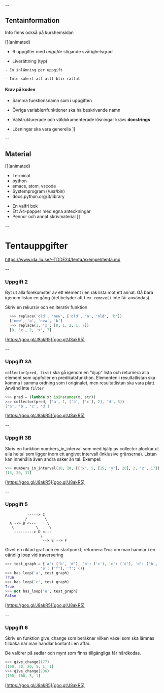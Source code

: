 --

## Tentainformation

Info finns också på kurshemsidan

[[(animated)
>>
- 6 uppgifter med *ungefär* stigande svårighetsgrad
>>
- Liverättning (typ)
>>
    - En inlämning per uppgift
>>
    - Inte säkert att allt blir rättat

>>
#### Krav på koden

>>
- Samma funktionsnamn som i uppgiften
>>
- Övriga variabler/funktioner ska ha beskrivande namn
>>
- Välstrukturerade och väldokumenterade lösningar krävs **docstrings**
>>
- Lösningar ska vara generella
]]


--

## Material

[[(animated)
- Terminal
- python
- emacs, atom, vscode
- Systemprogram (/usr/bin)
- docs.python.org/3/library


>>
- En valfri bok
- Ett A4-papper med egna anteckningar
- Pennor och annat skrivmaterial
]]



--

# Tentauppgifter

https://www.ida.liu.se/~TDDE24/tenta/exempel/tenta.md


--

### Uppgift 2


Byt ut alla förekomster av ett element i en rak lista mot ett annat. Gå bara igenom
listan en gång (det betyder att t.ex. `remove()` inte får användas).

Skriv en rekursiv och en iterativ funktion

```python
  >>> replace('old', 'new', ['old', 'a', 'old', 'b'])
  ['new', 'a', 'new', 'b']
  >>> replace(1, 'x', [0, 1, 2, 1, 7])
  [0, 'x', 2, 'x', 7]
```

[https://goo.gl/J8akR5](goo.gl/J8akR5)




--

### Uppgift 3A

`collector(pred, list)` ska gå igenom en "djup" lista och returnera alla element som uppfyller
en predikatsfunktion. Elementen i resultatlistan ska komma i samma ordning som i originalet, men
resultatlistan ska vara platt. Använd inte `filter`

```python
>>> pred = (lambda x: isinstance(x, str))
>>> collector(pred, ['a', 1, ['b', ['c'], 2], 'd', 3])
['a', 'b', 'c', 'd']
```

[https://goo.gl/J8akR5](goo.gl/J8akR5)

--


### Uppgift 3B

Skriv en funktion numbers_in_interval som med hjälp av collector plockar
ut alla heltal som ligger inom ett angivet intervall (inklusive gränserna).
Listan kan innehålla även andra saker än tal. Exempel:

```python
>>> numbers_in_interval(10, 20, [['x', 5, [15, 'y'], 20], 2, 'z', 17])
[15, 20, 17]
```



[https://goo.gl/J8akR5](goo.gl/J8akR5)

--

### Uppgift 5

```
          -----> C
         /        \
  A --> B <---     \
   \          \     \
    ---------> D <---
                \
                 --> E --> F
```

Givet en riktad graf och en startpunkt, returnera `True` om man hamnar i en oändlig loop vid traversering


```python
>>> test_graph = {'a': ('b', 'd'), 'b': ('c'), 'c': ('d'), 'd': ('b', 'e'), 
                'e': ('f'), 'f': ()}
>>> has_loop('a', test_graph)
True
>>> has_loop('c', test_graph)
True
>>> not has_loop('e', test_graph)
False
```

[https://goo.gl/J8akR5](goo.gl/J8akR5)


--

### Uppgift 6

Skriv en funktion give_change som beräknar vilken växel som ska lämnas tillbaka
när man handlar kontant i en affär.

De valörer på sedlar och mynt som finns tillgängliga får hårdkodas.

```python
>>> give_change(177)
[100, 50, 20, 5, 1, 1]
>>> give_change(206)
[100, 100, 5, 1]
```

[https://goo.gl/J8akR5](goo.gl/J8akR5)

